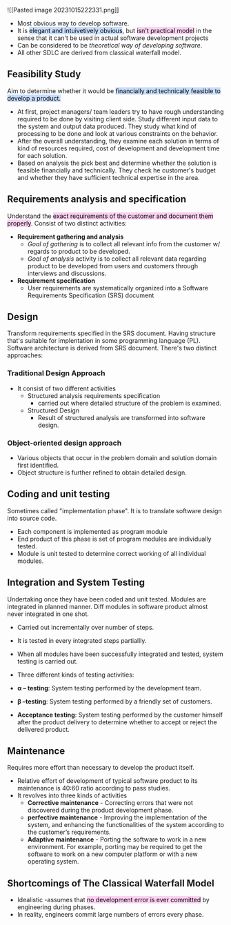 ![[Pasted image 20231015222331.png]]
- Most obvious way to develop software.
- It is <mark style="background: #ADCCFFA6;">elegant and intuivetively obvious</mark>, but <mark style="background: #FFB8EBA6;">isn't practical model</mark> in the sense that it can't be used in actual software development projects
- Can be considered to be *theoretical way of developing software*.
- All other SDLC are derived from classical waterfall model.
## Feasibility Study
Aim to determine whether it would be <mark style="background: #ADCCFFA6;">financially and technically feasible to develop a product. </mark>

- At first, project managers/ team leaders try to have rough understanding required to be done by visiting client side. Study different input data to the system and output data produced. They study what kind of processing to be done and look at various constraints on the behavior.
- After the overall understanding, they examine each solution in terms of kind of resources required, cost of development and development time for each solution.
- Based on analysis the pick best and determine whether the solution is feasible financially and technically. They check he customer's budget and whether they have sufficient technical expertise in the area.

## Requirements analysis and specification
Understand the <mark style="background: #FFB8EBA6;">exact requirements of the customer and document them properly</mark>. Consist of two distinct activities:
- **Requirement gathering and analysis**
	- *Goal of gathering* is to collect all relevant info from the customer w/ regards to product to be developed.
	- *Goal of analysis* activity is to collect all relevant data regarding product to be developed from users and customers through interviews and discussions.
- **Requirement specification**
	- User requirements are systematically organized into a Software Requirements Specification (SRS) document


## Design
Transform requirements specified in the SRS document. Having structure that's suitable for implentation in some programming language (PL). Software architecture is derived from SRS document. There's two distinct approaches: 

### Traditional Design Approach
- It consist of two different activities
	- Structured analysis requirements specification
		- carried out where detailed structure of the problem is examined.
	- Structured Design
		- Result of structured analysis are transformed into software design.

### Object-oriented design approach
- Various objects that occur in the problem domain and solution domain first identified.
- Object structure is further refined to obtain detailed design.
## Coding and unit testing
Sometimes called "implementation phase". It is to translate software design into source code.

- Each component is implemented as program module
- End product of this phase is set of program modules are individually tested.
- Module is unit tested to determine correct working of all individual modules.

## Integration and System Testing
Undertaking once they have been coded and unit tested. Modules are integrated in planned manner. Diff modules in software product almost never integrated in one shot.
- Carried out incrementally over number of steps.
- It is tested in every integrated steps partiallly.
- When all modules have been successfully integrated and tested, system testing is carried out.
- Three different kinds of testing activities:

- **α – testing**: System testing performed by the development team. 
- **β –testing**: System testing performed by a friendly set of customers.
- **Acceptance testing**: System testing performed by the customer himself after the product delivery to determine whether to accept or reject the delivered product.

## Maintenance
Requires more effort than necessary to develop the product itself.
- Relative effort of development of typical software product to its maintenance is 40:60 ratio according to pass studies.
- It revolves into three kinds of activities
	- **Corrective maintenance** - Correcting errors that were not discovered during the product development phase.
	- **perfective maintenance** - Improving the implementation of the system, and enhancing the functionalities of the system according to the customer’s requirements. 
	- **Adaptive maintenance** - Porting the software to work in a new environment. For example, porting may be required to get the software to work on a new computer platform or with a new operating system.

## Shortcomings of The Classical Waterfall Model

- Idealistic -assumes that <mark style="background: #FFB8EBA6;">no development error is ever committed</mark> by engineering during phases.
- In reality, engineers commit large numbers of errors every phase.